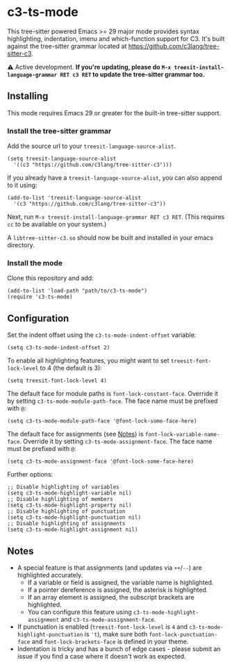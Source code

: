 # c3-ts-mode
This tree-sitter powered Emacs >= 29 major mode provides syntax highlighting, indentation, imenu and which-function support for C3.
It's built against the tree-sitter grammar located at <https://github.com/c3lang/tree-sitter-c3>.

⚠️ Active development. **If you're updating, please do `M-x treesit-install-language-grammar RET c3 RET` to update the tree-sitter grammar too.**

## Installing

This mode requires Emacs 29 or greater for the built-in tree-sitter support.

### Install the tree-sitter grammar
Add the source url to your `treesit-language-source-alist`.
```elisp
(setq treesit-language-source-alist
  '((c3 "https://github.com/c3lang/tree-sitter-c3")))
```

If you already have a `treesit-language-source-alist`, you can also append to it using:
```elisp
(add-to-list 'treesit-language-source-alist
  '(c3 "https://github.com/c3lang/tree-sitter-c3"))
```

Next, run `M-x treesit-install-language-grammar RET c3 RET`. (This requires `cc` to be available on your system.)

A `libtree-sitter-c3.so` should now be built and installed in your emacs directory.

### Install the mode

Clone this repository and add:
```elisp
(add-to-list 'load-path "path/to/c3-ts-mode")
(require 'c3-ts-mode)
```

## Configuration

Set the indent offset using the `c3-ts-mode-indent-offset` variable:
```elisp
(setq c3-ts-mode-indent-offset 2)
```

To enable all highlighting features, you might want to set `treesit-font-lock-level` to 4 (the default is 3):
```elisp
(setq treesit-font-lock-level 4)
```

The default face for module paths is `font-lock-constant-face`. Override it by setting `c3-ts-mode-module-path-face`. The face name must be prefixed with `@`:
```elisp
(setq c3-ts-mode-module-path-face '@font-lock-some-face-here)
```

The default face for assignments (see [Notes](#notes)) is `font-lock-variable-name-face`. Override it by setting `c3-ts-mode-assignment-face`. The face name must be prefixed with `@`:
```elisp
(setq c3-ts-mode-assignment-face '@font-lock-some-face-here)
```

Further options:
```elisp
;; Disable highlighting of variables
(setq c3-ts-mode-highlight-variable nil)
;; Disable highlighting of members
(setq c3-ts-mode-highlight-property nil)
;; Disable highlighting of punctuation
(setq c3-ts-mode-highlight-punctuation nil)
;; Disable highlighting of assignments
(setq c3-ts-mode-highlight-assignment nil)
```

## Notes
- A special feature is that assignments (and updates via `++`/`--`) are highlighted accurately.
  - If a variable or field is assigned, the variable name is highlighted.
  - If a pointer dereference is assigned, the asterisk is highlighted.
  - If an array element is assigned, the subscript brackets are highlighted.
  - You can configure this feature using `c3-ts-mode-highlight-assignment` and `c3-ts-mode-assignment-face`.
- If punctuation is enabled (`treesit-font-lock-level` is `4` and `c3-ts-mode-highlight-punctuation` is `'t`), make sure both `font-lock-punctuation-face` and `font-lock-brackets-face` is defined in your theme.
- Indentation is tricky and has a bunch of edge cases - please submit an issue if you find a case where it doesn't work as expected.
